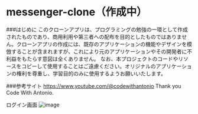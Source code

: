 # messenger-clone（作成中）

###はじめに
このクローンアプリは、プログラミングの勉強の一環として作成されたものであり、商用利用や第三者への配布を目的としたものではありません。クローンアプリの作成には、既存のアプリケーションの機能やデザインを模倣することが含まれますが、これにより元のアプリケーションやその開発者に不利益をもたらす意図は全くありません。
なお、本プロジェクトのコードやリソースをコピーして使用することはご遠慮ください。オリジナルのアプリケーションの権利を尊重し、学習目的のみに使用するようお願いいたします。

###参考サイト
https://www.youtube.com/@codewithantonio
Thank you Code With Antonio.


ログイン画面
![image](https://github.com/user-attachments/assets/2d56e2df-8361-4c7d-bbf2-0905d9862598)
